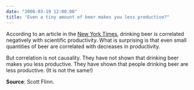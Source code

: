 ```yaml
---
date: "2008-03-19 12:00:00"
title: "Even a tiny amount of beer makes you less productive?"
---
```




According to an article in the [New York Times](https://myaccount.nytimes.com/auth/login?URI=www-nc.nytimes.com/2008/03/18/science/18beer.html&amp;REFUSE_COOKIE_ERROR=SHOW_ERROR), drinking beer is correlated negatively with scientific productivity. What is surprising is that even small quantities of beer are correlated with decreases in productivity.

But correlation is not causality. They have not shown that drinking beer makes you less productive. They have shown that people drinking beer are less productive. (It is not the same!)

__Source__: Scott Flinn.

